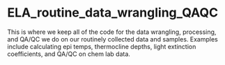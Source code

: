 # ELA_routine_data_wrangling_QAQC
This is where we keep all of the code for the data wrangling, processing, and QA/QC we do on our routinely collected data and samples. Examples include calculating epi temps, thermocline depths, light extinction coefficients, and QA/QC on chem lab data.
